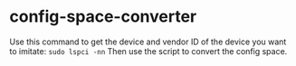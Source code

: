 # config-space-converter

Use this command to get the device and vendor ID of the device you want to imitate:
`sudo lspci -nn`
Then use the script to convert the config space.
